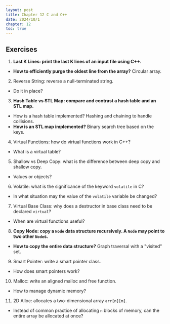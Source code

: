 ```yaml
---
layout: post
title: Chapter 12 C and C++
date: 2024/10/1
chapter: 12
toc: true
---
```


## Exercises

1. **Last K Lines: print the last K lines of an input file using C++.**

- **How to efficiently purge the oldest line from the array?** Circular array.

2. Reverse String: reverse a null-terminated string.

- Do it in place?

3. **Hash Table vs STL Map: compare and contrast a hash table and an STL map.**

- How is a hash table implemented? Hashing and chaining to handle collisions.
- **How is an STL map implemented?** Binary search tree based on the keys.

4. Virtual Functions: how do virtual functions work in C++?

- What is a virtual table?

5. Shallow vs Deep Copy: what is the difference between deep copy and shallow copy. 

- Values or objects?

6. Volatile: what is the significance of the keyword `volatile` in C?

- In what situation may the value of the `volatile` variable be changed?

7. Virtual Base Class: why does a destructor in base class need to be declared `virtual`?

- When are virtual functions useful?

8. **Copy Node: copy a `Node` data structure recursively. A `Node` may point to two other `Node`s.**

- **How to copy the entire data structure?** Graph traversal with a "visited" set.

9. Smart Pointer: write a smart pointer class.

- How does smart pointers work?

10. Malloc: write an aligned malloc and free function.

- How to manage dynamic memory?

11. 2D Alloc: allocates a two-dimensional array `arr[n][m]`.

- Instead of common practice of allocating `n` blocks of memory, can the entire array be allocated at once?

